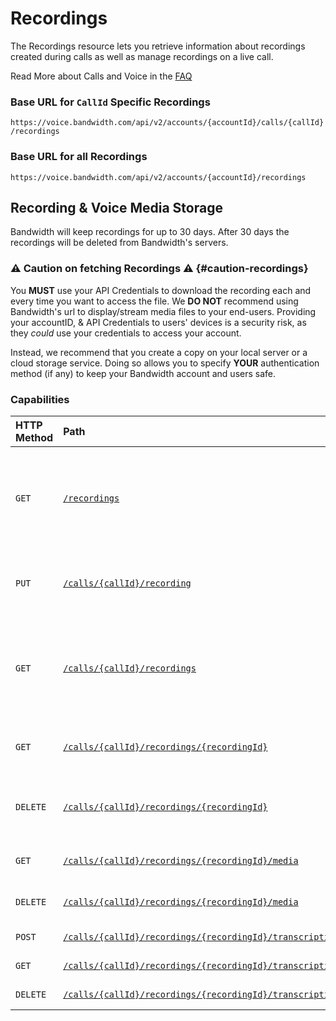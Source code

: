 # Recordings

The Recordings resource lets you retrieve information about recordings created during calls as well as manage recordings on a live call.

<aside class="alert general small">
<p>
Read More about Calls and Voice in the <a href="http://dev.bandwidth.com/faq/#voice">FAQ</a>
</p>
</aside>

### Base URL for `CallId` Specific Recordings

`https://voice.bandwidth.com/api/v2/accounts/{accountId}/calls/{callId}/recordings`

### Base URL for all Recordings

`https://voice.bandwidth.com/api/v2/accounts/{accountId}/recordings`

## Recording & Voice Media Storage

Bandwidth will keep recordings for up to 30 days. After 30 days the recordings will be deleted from Bandwidth's servers.

### ⚠️ Caution on fetching Recordings ⚠️ {#caution-recordings}

You **MUST** use your API Credentials to download the recording each and every time you want to access the file.  We **DO NOT** recommend using Bandwidth's url to display/stream media files to your end-users.  Providing your accountID, & API Credentials to users' devices is a security risk, as they _could_ use your credentials to access your account.

Instead, we recommend that you create a copy on your local server or a cloud storage service.  Doing so allows you to specify **YOUR** authentication method (if any) to keep your Bandwidth account and users safe.


### Capabilities

| HTTP Method                        | Path                                                                                            | Description                                                                  |
|:-----------------------------------|:------------------------------------------------------------------------------------------------|:-----------------------------------------------------------------------------|
| <code class="get">GET</code>       | [`/recordings`](getRecordings.md)                                                               | Returns a max of 1000 recordings, sorted by startTime from oldest to newest  |
| <code class="put">PUT</code>       | [`/calls/{callId}/recording`](putCallsCallIdRecording.md)                                       | Pause or resume a recording on an active call                                |
| <code class="get">GET</code>       | [`/calls/{callId}/recordings`](getCallsCallIdRecordings.md)                                     | Retrieve information about all of the recordings that occurred during a call |
| <code class="get">GET</code>       | [`/calls/{callId}/recordings/{recordingId}`](getCallsCallIdRecordingsRecordingId.md)            | Retrieve information about a recording                                       |
| <code class="delete">DELETE</code> | [`/calls/{callId}/recordings/{recordingId}`](deleteCallsCallIdRecordingsRecordingId.md)         | Delete the recording information, media and transcription                    |
| <code class="get">GET</code>       | [`/calls/{callId}/recordings/{recordingId}/media`](getCallsCallIdRecordingsRecordingIdMedia.md)                    | Retrieve the recording media                              |
| <code class="delete">DELETE</code> | [`/calls/{callId}/recordings/{recordingId}/media`](deleteCallsCallIdRecordingsRecordingIdMedia.md)                 | Delete the recording media                                |
| <code class="post">POST</code>     | [`/calls/{callId}/recordings/{recordingId}/transcription`](postCallsCallIdRecordingsRecordingIdTranscription.md)   | Request a transcription                                   |
| <code class="get">GET</code>       | [`/calls/{callId}/recordings/{recordingId}/transcription`](getCallsCallIdRecordingsRecordingIdTranscription.md)    | Retrieve the transcription                                |
| <code class="delete">DELETE</code> | [`/calls/{callId}/recordings/{recordingId}/transcription`](deleteCallsCallIdRecordingsRecordingIdTranscription.md) | Delete the transcription                                  |
